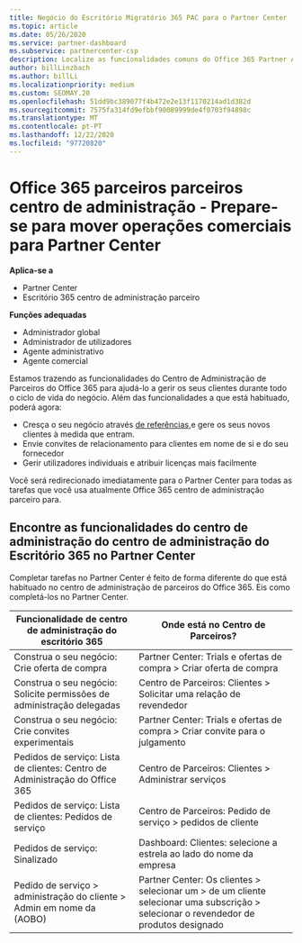 ```yaml
---
title: Negócio do Escritório Migratório 365 PAC para o Partner Center
ms.topic: article
ms.date: 05/26/2020
ms.service: partner-dashboard
ms.subservice: partnercenter-csp
description: Localize as funcionalidades comuns do Office 365 Partner Admin Center (PAC), tais como Construir os seus pedidos de negócio e serviço, depois de migrar para o Partner Center.
author: billLinzbach
ms.author: billLi
ms.localizationpriority: medium
ms.custom: SEOMAY.20
ms.openlocfilehash: 51dd9bc389077f4b472e2e13f1170214ad1d382d
ms.sourcegitcommit: 7575fa314fd9efbbf90089999de4f0703f94898c
ms.translationtype: MT
ms.contentlocale: pt-PT
ms.lasthandoff: 12/22/2020
ms.locfileid: "97720820"
---
```

# <a name="office-365-partner-admin-center-partners---get-ready-to-move-business-operations-to-partner-center"></a>Office 365 parceiros parceiros centro de administração - Prepare-se para mover operações comerciais para Partner Center

**Aplica-se a** 

- Partner Center
- Escritório 365 centro de administração parceiro

**Funções adequadas**

- Administrador global
- Administrador de utilizadores
- Agente administrativo
- Agente comercial

Estamos trazendo as funcionalidades do Centro de Administração de Parceiros do Office 365 para ajudá-lo a gerir os seus clientes durante todo o ciclo de vida do negócio. Além das funcionalidades a que está habituado, poderá agora:

- Cresça o seu negócio através [de referências,](referrals.md)e gere os seus novos clientes à medida que entram.
- Envie convites de relacionamento para clientes em nome de si e do seu fornecedor
- Gerir utilizadores individuais e atribuir licenças mais facilmente

Você será redirecionado imediatamente para o Partner Center para todas as tarefas que você usa atualmente Office 365 centro de administração parceiro para.

## <a name="find-office-365-partner-admin-center-features-in-partner-center"></a>Encontre as funcionalidades do centro de administração do centro de administração do Escritório 365 no Partner Center

Completar tarefas no Partner Center é feito de forma diferente do que está habituado no centro de administração de parceiros do Office 365. Eis como completá-los no Partner Center.

| Funcionalidade de centro de administração do escritório 365                       | Onde está no Centro de Parceiros? | 
|   -----------------------------------------------  | -------------- |
| Construa o seu negócio: Crie oferta de compra | Partner Center: Trials e ofertas de compra > Criar oferta de compra |
| Construa o seu negócio: Solicite permissões de administração delegadas | Centro de Parceiros: Clientes > Solicitar uma relação de revendedor |
| Construa o seu negócio: Crie convites experimentais | Partner Center: Trials e ofertas de compra > Criar convite para o julgamento |
| Pedidos de serviço: Lista de clientes: Centro de Administração do Office 365 | Centro de Parceiros: Clientes > Administrar serviços |
| Pedidos de serviço: Lista de clientes: Pedidos de serviço | Centro de Parceiros: Pedido de serviço > pedidos de cliente |
| Pedidos de serviço: Sinalizado | Dashboard: Clientes: selecione a estrela ao lado do nome da empresa |
| Pedido de serviço > administração do cliente > Admin em nome da (AOBO) | Partner Center: Os clientes > selecionar um > de um cliente selecionar uma subscrição > selecionar o revendedor de produtos designado |

